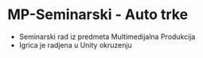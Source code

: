# MP-Seminarski - Auto trke
 - Seminarski rad iz predmeta Multimedijalna Produkcija 
 - Igrica je radjena u Unity okruzenju
